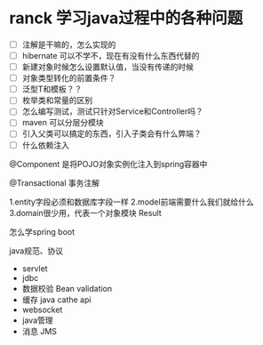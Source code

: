 # ranck 学习java过程中的各种问题

- [ ] 注解是干嘛的，怎么实现的
- [ ] hibernate 可以不学不，现在有没有什么东西代替的
- [ ] 新建对象时候怎么设置默认值，当没有传递的时候
- [ ] 对象类型转化的前置条件？
- [ ] 泛型T和模板？？
- [ ] 枚举类和常量的区别
- [ ] 怎么编写测试，测试只针对Service和Controller吗？
- [ ] maven 可以分层分模块
- [ ] 引入父类可以搞定的东西，引入子类会有什么弊端？
- [ ] 什么依赖注入

@Component 是将POJO对象实例化注入到spring容器中


@Transactional 事务注解


1.entity字段必须和数据库字段一样 
2.model前端需要什么我们就给什么 
3.domain很少用，代表一个对象模块 Result



怎么学spring boot

java规范、协议

- servlet
- jdbc
- 数据校验  Bean validation
- 缓存 java cathe api
- websocket
- java管理
- 消息 JMS



